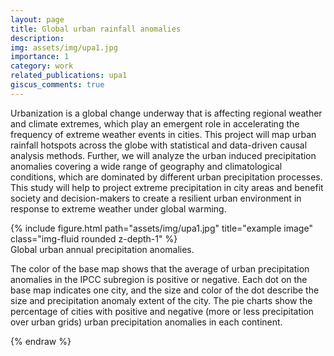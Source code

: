 ```yaml
---
layout: page
title: Global urban rainfall anomalies
description: 
img: assets/img/upa1.jpg
importance: 1
category: work
related_publications: upa1
giscus_comments: true
---
```


Urbanization is a global change underway that is affecting regional weather and climate extremes, which play an emergent role in accelerating the frequency of extreme weather events in cities. This project will map urban rainfall hotspots across the globe with statistical and data-driven causal analysis methods. Further, we will analyze the urban induced precipitation anomalies covering a wide range of geography and climatological conditions, which are dominated by different urban precipitation processes. This study will help to project extreme precipitation in city areas and benefit society and decision-makers to create a resilient urban environment in response to extreme weather under global warming.


<div class="row">
    <div class="col-sm mt-3 mt-md-0">
        {% include figure.html path="assets/img/upa1.jpg" title="example image" class="img-fluid rounded z-depth-1" %}
    </div>
</div>
<div class="caption">
    Global urban annual precipitation anomalies.
</div>

The color of the base map shows that the average of urban precipitation anomalies in the IPCC subregion is positive or negative. Each dot on the base map indicates one city, and the size and color of the dot describe the size and precipitation anomaly extent of the city. The pie charts show the percentage of cities with positive and negative (more or less precipitation over urban grids) urban precipitation anomalies in each continent.


{% endraw %}
